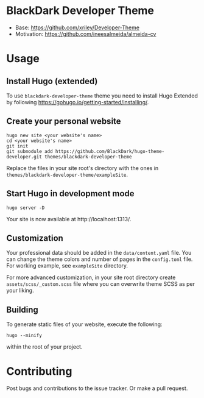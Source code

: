 # BlackDark Developer Theme

- Base: https://github.com/xriley/Developer-Theme
- Motivation: https://github.com/ineesalmeida/almeida-cv

# Usage
## Install Hugo (extended)
To use `blackdark-developer-theme` theme you need to install Hugo Extended by following https://gohugo.io/getting-started/installing/.

## Create your personal website
```
hugo new site <your website's name>
cd <your website's name>
git init
git submodule add https://github.com/BlackDark/hugo-theme-developer.git themes/blackdark-developer-theme
```
Replace the files in your site root's directory with the ones in `themes/blackdark-developer-theme/exampleSite`.

## Start Hugo in development mode
```
hugo server -D
```
Your site is now available at http://localhost:1313/.

## Customization
Your professional data should be added in the `data/content.yaml` file. You can change the theme colors and number of
pages in the `config.toml` file. For working example, see `exampleSite` directory.

For more advanced customization, in your site root directory create `assets/scss/_custom.scss` file where you can
overwrite theme SCSS as per your liking.

## Building
To generate static files of your website, execute the following:
```
hugo --minify
```
within the root of your project.

# Contributing
Post bugs and contributions to the issue tracker. Or make a pull request.
